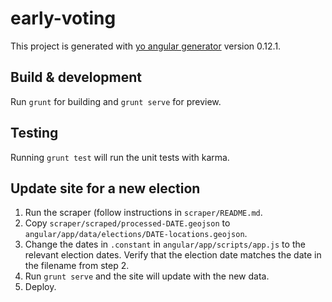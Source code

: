 # early-voting

This project is generated with [yo angular generator](https://github.com/yeoman/generator-angular)
version 0.12.1.

## Build & development

Run `grunt` for building and `grunt serve` for preview.

## Testing

Running `grunt test` will run the unit tests with karma.

## Update site for a new election
1. Run the scraper (follow instructions in `scraper/README.md`.
2. Copy `scraper/scraped/processed-DATE.geojson` to `angular/app/data/elections/DATE-locations.geojson`.
3. Change the dates in `.constant` in `angular/app/scripts/app.js` to the relevant election dates. Verify that the election date matches the date in the filename from step 2.
4. Run `grunt serve` and the site will update with the new data.
5. Deploy.
